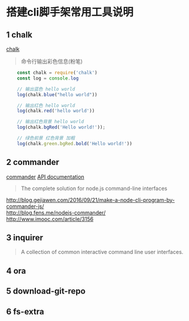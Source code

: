# 搭建cli脚手架常用工具说明     

## 1 chalk     
[chalk](https://www.npmjs.com/package/chalk)  
> 命令行输出彩色信息(粉笔)          
```js
    const chalk = require('chalk')
    const log = console.log

    // 输出蓝色 hello world
    log(chalk.blue("hello world"))

    // 输出红色 hello world
    log(chalk.red('hello world'))

    // 输出红色背景 hello world
    log(chalk.bgRed('Hello world!'));

    // 绿色前景 红色背景 加粗   
    log(chalk.green.bgRed.bold('Hello world!'))
```

## 2 commander 
[commander](https://www.npmjs.com/package/commander) 
[API documentation](http://tj.github.io/commander.js/)       
> The complete solution for node.js command-line interfaces     

http://blog.gejiawen.com/2016/09/21/make-a-node-cli-program-by-commander-js/        
http://blog.fens.me/nodejs-commander/       
http://www.imooc.com/article/3156   

## 3 inquirer
> A collection of common interactive command line user interfaces.

## 4 ora

## 5 download-git-repo

## 6 fs-extra
